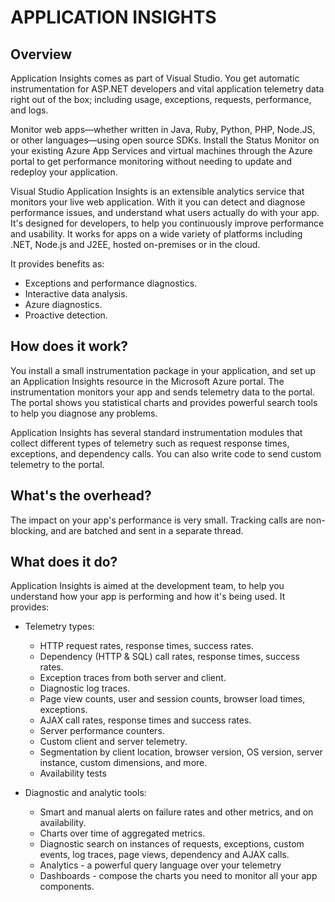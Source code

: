 # APPLICATION INSIGHTS
## Overview

Application Insights comes as part of Visual Studio. You get automatic instrumentation for ASP.NET developers and vital application telemetry data right out of the box; including usage, exceptions, requests, performance, and logs.

Monitor web apps—whether written in Java, Ruby, Python, PHP, Node.JS, or other languages—using open source SDKs. Install the Status Monitor on your existing Azure App Services and virtual machines through the Azure portal to get performance monitoring without needing to update and redeploy your application.

Visual Studio Application Insights is an extensible analytics service that monitors your live web application. With it you can detect and diagnose performance issues, and understand what users actually do with your app. It's designed for developers, to help you continuously improve performance and usability. It works for apps on a wide variety of platforms including .NET, Node.js and J2EE, hosted on-premises or in the cloud.

It provides benefits as:
* Exceptions and performance diagnostics.
* Interactive data analysis.
* Azure diagnostics.
* Proactive detection.

## How does it work?  

You install a small instrumentation package in your application, and set up an Application Insights resource in the Microsoft Azure portal. The instrumentation monitors your app and sends telemetry data to the portal. The portal shows you statistical charts and provides powerful search tools to help you diagnose any problems.  

Application Insights has several standard instrumentation modules that collect different types of telemetry such as request response times, exceptions, and dependency calls. You can also write code to send custom telemetry to the portal.

## What's the overhead?  

The impact on your app's performance is very small. Tracking calls are non-blocking, and are batched and sent in a separate thread.

## What does it do?

Application Insights is aimed at the development team, to help you understand how your app is performing and how it's being used. It provides:

* Telemetry types:
    * HTTP request rates, response times, success rates.
    * Dependency (HTTP & SQL) call rates, response times, success rates.
    * Exception traces from both server and client.
    * Diagnostic log traces.
    * Page view counts, user and session counts, browser load times, exceptions.
    * AJAX call rates, response times and success rates.
    * Server performance counters.
    * Custom client and server telemetry.
    * Segmentation by client location, browser version, OS version, server instance, custom dimensions, and more.
    * Availability tests  

* Diagnostic and analytic tools:
    * Smart and manual alerts on failure rates and other metrics, and on availability.
    * Charts over time of aggregated metrics.
    * Diagnostic search on instances of requests, exceptions, custom events, log traces, page views, dependency and AJAX calls.
    * Analytics - a powerful query language over your telemetry
    * Dashboards - compose the charts you need to monitor all your app components.